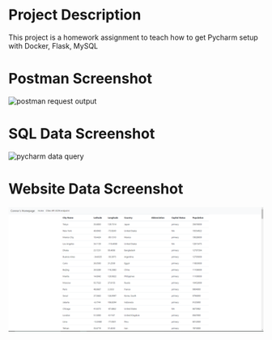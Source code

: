 # Project Description
This project is a homework assignment to teach how to get Pycharm setup with Docker, Flask, MySQL

# Postman Screenshot
![postman request output](screenshots/PostmanScreenshot.PNG)
# SQL Data Screenshot
![pycharm data query](screenshots/DatabasePyCharm.PNG)
# Website Data Screenshot
![Website Database](screenshots/Webpage.PNG)